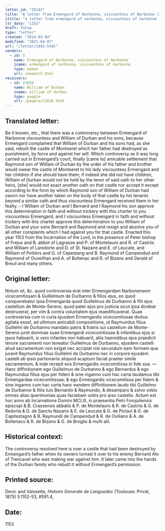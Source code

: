 ```yaml
---
letter_id: "25143"
title: "A letter from Ermengard of Narbonne, viscountess of Narbonne (1153)"
ititle: "a letter from ermengard of narbonne, viscountess of narbonne (1153)"
ltr_date: "1153"
draft: false
type: "letter"
created: "2014-03-04"
modified: "2021-04-07"
url: "/letter/1442.html"
senders:
  - id: 5
    name: Ermengard of Narbonne, viscountess of Narbonne
    iname: ermengard of narbonne, viscountess of narbonne
    type: woman
    url: /woman/5.html
receivers:
  - id: 21626
    name: William of Durban
    iname: william of durban
    type: people
    url: /people/21626.html
---
```

<h2> Translated letter:</h2>Be it known, etc., that there was a controversy between Ermengard of Narbonne viscountess and William of Durban and his sons, because Ermengard complained that William of Durban and his sons had, as she said, rebuilt the castle of Montseret which her father had destroyed as punishment, by force and against her will.  Which controversy as it was long carried out in Ermengard’s court, finally [came to] amicable settlement that Raymond son of William of Durban by the order of his father and brother would swear the castle of Montseret to his lady viscountess Ermengard and her children if she should have them; if indeed she did not have children, William of Durban would not be held by the tenor of said oath to her other heirs, [she] would not exact another oath on that castle nor accept it except according to the form by which Raymond son of William of Durban had sworn nor have another taken on the body of that castle by his tenants beyond a similar oath and thus viscountess Ermengard received them in her fealty.  – I William of Durban and I Bernard and I Raymond his son approve this determination in faith and without trickery with this charter to you viscountess Ermengard; and I viscountess Ermengard in faith and without trickery with this charter approve this determination to you William of Durban and your sons Bernard and Raymond and resign and absolve you of all other complaints which I had against you for that castle.  Enacted this year 1153 from the Incarnation of the Lord, in the presence of Peter bishop of  Frejus and B. abbot of Lagrasse and P. of Montelauro and R. of Castriis and William of Laredorte and D. of St. Nazaire and E. of Leucate, and William of Poitiers and G. of Capestang and B. Raymond of Campendud and Raymond of Ouveilhan and A. of Boltenac and R. of Bizano and Gerald of Breuil and many others.
<h2 class="mt-4"> Original letter:</h2>Notum sit, &c. quod controversia erat inter Ermengardam Narbonensem vicecomitissam & Guillelmum de Durbanno & filios ejus, eo quod conquerebatur ipsa Ermengarda quod Guillelmus de Durbanno & filii ejus castellum de Monte-Sereno, quod pater ejus pro justicia sicut ipsa dicebat destruxerat, per vim & contra voluntatem ejus reaedificaverat. Quae controversia cum in curia ejusdem Ermengardis vicecomitissae diutius agitata esset, ad ultimum amicabili compositione, ut Raymundus filius Guillelmi de Durbanno mandato patris & fratris sui castellum de Monte-Sereno juret dominae suae Ermengardi vicecomitissae & infantibus ejus si quos habuerit; si vero infantes non habuerit, aliis haeredibus ejus praedicti tenore sacramenti non teneatur Guillelmus de Durbanno, ejusdem castelli aliud sacramentum non exigat nec accipiat nisi secundum eam formam qua juravit Raymundus filius Guillelmi de Durbanno nec in corpore ejusdem castelli ab ipsis partionariis aliquod acaptum faciat praeter simile sacramentum, & inde recepit eos Ermengardis vicecomitissa in fide sua. — Hanc diffinitionem ego Guillelmus de Durbanno & ego Bernardus & ego Raymundus filius ejus per fidem & sine inganno cum hac carta laudamus tibi Ermengardae vicecomitissae; & ego Ermengardis vicecomitissa per fidem & sine inganno cum hac carta hanc eandem diffinitionem laudo tibi Guillelmo de Durbanno & filiis tuis Bernardo & Raymundo, & desamparo & solvo vobis omnes alias querimonias quas faciebam vobis pro ipso castello. Actum est hoc anno ab Incarnatione Domini MCLIII, in praesentia Petri Forojuliensis episcopi & B. Crassensis abbatis & P. de Montelauro & R. de Castriis & G. de Redorta & D. de Sancto Nazario & E. de Leucata & G. de Pictavi & G. de Capitestagno & B. Raymundi de Campendud & R. de Oviliano & A. de Boltenaco & R. de Bizano & G. de Broglio & multi alii.




<h2 class="mt-4"> Historical context:</h2><p>The controversy resolved here is over a castle that had been destroyed by Ermengard’s father when its owners turned it over to his enemy Bernard Ato of Trencavel who was making war against him. It later came into the hands of the Durban family who rebuilt it without Ermengard’s permission.</p><h2 class="mt-4"> Printed source:</h2><p>Devic and Vaissette, <em>Histoire Generale de Languedoc</em> (Toulouse: Privat, 1875) 5.1152-53, #591.4,</p><h2 class="mt-4"> Date:</h2>1153
